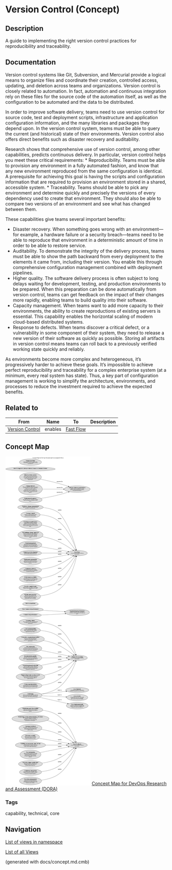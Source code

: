 # Version Control (Concept)
## Description
A guide to implementing the right version control practices for reproducibility and traceability.

## Documentation
Version control systems like Git, Subversion, and Mercurial provide a
logical means to organize files and coordinate their creation, controlled
access, updating, and deletion across teams and organizations. Version control
is closely related to automation. In fact, automation and continuous integration
rely on these files for the source code of the automation itself, as well as
the configuration to be automated and the data to be distributed.

In order to improve software delivery, teams need to use version control for source
code, test and deployment scripts, infrastructure and application configuration
information, and the many libraries and packages they depend upon. In the version
control system, teams must be able to query the current (and historical) state of
their environments. Version control also offers direct benefits such as disaster
recovery and auditability.

Research shows that comprehensive use of version control, among other capabilities,
predicts continuous delivery. In particular, version control helps you meet these
critical requirements:
    * Reproducibility. Teams must be able to provision any environment in a fully
      automated fashion, and know that any new environment reproduced from the same
      configuration is identical. A prerequisite for achieving this goal is having
      the scripts and configuration information that are required to provision an
      environment stored in a shared, accessible system.
    * Traceability. Teams should be able to pick any environment and determine
      quickly and precisely the versions of every dependency used to create that
      environment. They should also be able to compare two versions of an
      environment and see what has changed between them.

These capabilities give teams several important benefits:

 * Disaster recovery. When something goes wrong with an environment—for example,
   a hardware failure or a security breach—teams need to be able to reproduce
   that environment in a deterministic amount of time in order to be able to
   restore service.
 * Auditability. To demonstrate the integrity of the delivery process, teams
   must be able to show the path backward from every deployment to the elements
   it came from, including their version. You enable this through comprehensive
   configuration management combined with deployment pipelines.
 * Higher quality. The software delivery process is often subject to long
   delays waiting for development, testing, and production environments to be
   prepared. When this preparation can be done automatically from version
   control, teams can get feedback on the impact of their changes more rapidly,
   enabling teams to build quality into their software.
 * Capacity management. When teams want to add more capacity to their
   environments, the ability to create reproductions of existing servers is
   essential. This capability enables the horizontal scaling of modern
   cloud-based distributed systems.
 * Response to defects. When teams discover a critical defect, or a
   vulnerability in some component of their system, they need to release a new
   version of their software as quickly as possible. Storing all artifacts in
   version control means teams can roll back to a previously verified working
   state quickly and reliably.

As environments become more complex and heterogeneous, it’s progressively
harder to achieve these goals. It’s impossible to achieve perfect
reproducibility and traceability for a complex enterprise system (at a
minimum, every real system has state). Thus, a key part of configuration
management is working to simplify the architecture, environments, and
processes to reduce the investment required to achieve the expected
   benefits.

## Related to
| From | Name | To | Description |
|---|---|---|---|
| [Version Control](../../software-development/dora/version-control.md) | enables | [Fast Flow](../../software-development/dora/fast-flow.md) |  |

## Concept Map
![Concept Map for DevOps Research and Assessment (DORA)](../../software-development/dora/concept-view.png)
[Concept Map for DevOps Research and Assessment (DORA)](../../software-development/dora/concept-view.md)

### Tags
capability, technical, core


## Navigation
[List of views in namespace](./views-in-namespace.md)

[List of all Views](../../views.md)

(generated with docs/concept.md.cmb)
